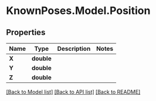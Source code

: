 
# KnownPoses.Model.Position

## Properties

Name | Type | Description | Notes
------------ | ------------- | ------------- | -------------
**X** | **double** |  | 
**Y** | **double** |  | 
**Z** | **double** |  | 

[[Back to Model list]](../README.md#documentation-for-models)
[[Back to API list]](../README.md#documentation-for-api-endpoints)
[[Back to README]](../README.md)

